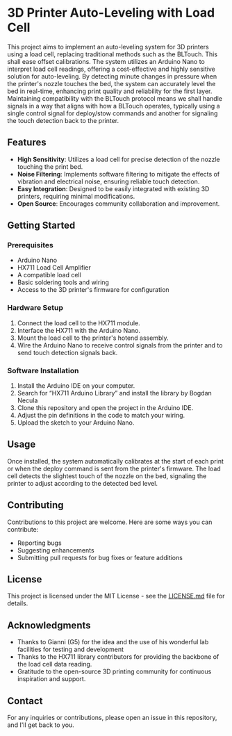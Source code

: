 # 3D Printer Auto-Leveling with Load Cell

This project aims to implement an auto-leveling system for 3D printers using a load cell, replacing traditional methods such as the BLTouch. This shall ease offset calibrations. The system utilizes an Arduino Nano to interpret load cell readings, offering a cost-effective and highly sensitive solution for auto-leveling. By detecting minute changes in pressure when the printer's nozzle touches the bed, the system can accurately level the bed in real-time, enhancing print quality and reliability for the first layer.
Maintaining compatibility with the BLTouch protocol means we shall handle signals in a way that aligns with how a BLTouch operates, typically using a single control signal for deploy/stow commands and another for signaling the touch detection back to the printer.

## Features

- **High Sensitivity**: Utilizes a load cell for precise detection of the nozzle touching the print bed.
- **Noise Filtering**: Implements software filtering to mitigate the effects of vibration and electrical noise, ensuring reliable touch detection.
- **Easy Integration**: Designed to be easily integrated with existing 3D printers, requiring minimal modifications.
- **Open Source**: Encourages community collaboration and improvement.

## Getting Started

### Prerequisites

- Arduino Nano
- HX711 Load Cell Amplifier
- A compatible load cell
- Basic soldering tools and wiring
- Access to the 3D printer's firmware for configuration

### Hardware Setup

1. Connect the load cell to the HX711 module.
2. Interface the HX711 with the Arduino Nano.
3. Mount the load cell to the printer's hotend assembly.
4. Wire the Arduino Nano to receive control signals from the printer and to send touch detection signals back.

### Software Installation

1. Install the Arduino IDE on your computer.
2. Search for “HX711 Arduino Library” and install the library by Bogdan Necula
3. Clone this repository and open the project in the Arduino IDE.
4. Adjust the pin definitions in the code to match your wiring.
5. Upload the sketch to your Arduino Nano.

## Usage

Once installed, the system automatically calibrates at the start of each print or when the deploy command is sent from the printer's firmware. The load cell detects the slightest touch of the nozzle on the bed, signaling the printer to adjust according to the detected bed level.

## Contributing

Contributions to this project are welcome. Here are some ways you can contribute:

- Reporting bugs
- Suggesting enhancements
- Submitting pull requests for bug fixes or feature additions

## License

This project is licensed under the MIT License - see the [LICENSE.md](LICENSE.md) file for details.

## Acknowledgments

- Thanks to Gianni (G5) for the idea and the use of his wonderful lab facilities for testing and development
- Thanks to the HX711 library contributors for providing the backbone of the load cell data reading.
- Gratitude to the open-source 3D printing community for continuous inspiration and support.

## Contact

For any inquiries or contributions, please open an issue in this repository, and I'll get back to you.
